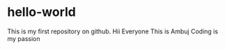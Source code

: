 # hello-world
This is my first repository on github.
Hii Everyone
This is Ambuj
Coding is my passion
